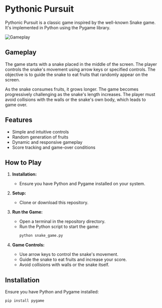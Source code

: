 # Pythonic Pursuit

Pythonic Pursuit is a classic game inspired by the well-known Snake game. It's implemented in Python using the Pygame library.

![Gameplay](gameplay_screenshot.png)

## Gameplay

The game starts with a snake placed in the middle of the screen. The player controls the snake's movement using arrow keys or specified controls. The objective is to guide the snake to eat fruits that randomly appear on the screen.

As the snake consumes fruits, it grows longer. The game becomes progressively challenging as the snake's length increases. The player must avoid collisions with the walls or the snake's own body, which leads to game over.

## Features

- Simple and intuitive controls
- Random generation of fruits
- Dynamic and responsive gameplay
- Score tracking and game-over conditions

## How to Play

1. **Installation:**
   - Ensure you have Python and Pygame installed on your system.

2. **Setup:**
   - Clone or download this repository.

3. **Run the Game:**
   - Open a terminal in the repository directory.
   - Run the Python script to start the game:
     ```bash
     python snake_game.py
     ```

4. **Game Controls:**
   - Use arrow keys to control the snake's movement.
   - Guide the snake to eat fruits and increase your score.
   - Avoid collisions with walls or the snake itself.

## Installation

Ensure you have Python and Pygame installed:

```bash
pip install pygame
